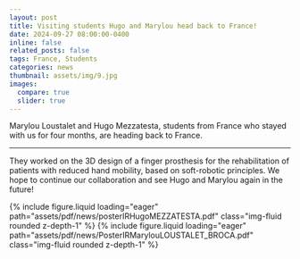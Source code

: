 ```yaml
---
layout: post
title: Visiting students Hugo and Marylou head back to France!
date: 2024-09-27 08:00:00-0400
inline: false
related_posts: false
tags: France, Students
categories: news
thumbnail: assets/img/9.jpg
images:
  compare: true
  slider: true
---
```


Marylou Loustalet and Hugo Mezzatesta, students from France who stayed with us for four months, are heading back to France.

---

They worked on the 3D design of a finger prosthesis for the rehabilitation of patients with reduced hand mobility, based on soft-robotic principles. We hope to continue our collaboration and see Hugo and Marylou again in the future!

<swiper-container keyboard="true" navigation="true" pagination="true" pagination-clickable="true" pagination-dynamic-bullets="true" rewind="true">
  <swiper-slide>{% include figure.liquid loading="eager" path="assets/pdf/news/posterIRHugoMEZZATESTA.pdf" class="img-fluid rounded z-depth-1" %}</swiper-slide>
  <swiper-slide>{% include figure.liquid loading="eager" path="assets/pdf/news/PosterIRMarylouLOUSTALET_BROCA.pdf" class="img-fluid rounded z-depth-1" %}</swiper-slide>
</swiper-container>